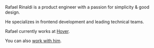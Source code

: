 Rafael Rinaldi is a product engineer with a passion for simplicity & good design.

He specializes in frontend development and leading technical teams.

Rafael currently works at [Hover](https://hover.to).

You can also [work with him](https://rinaldi.io/collab).
